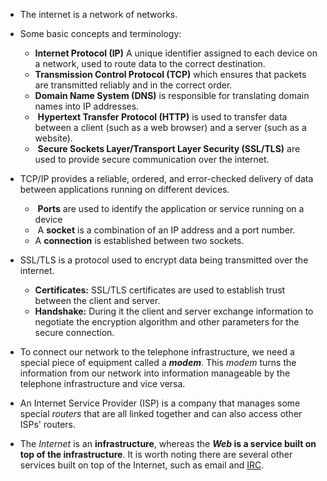 * The internet is a network of networks.

* Some basic concepts and terminology:
	* **Internet Protocol (IP)** A unique identifier assigned to each device on a network, used to route data to the correct destination.
	* **Transmission Control Protocol (TCP)** which ensures that packets are transmitted reliably and in the correct order.
	* **Domain Name System (DNS)** is responsible for translating domain names into IP addresses.
	*  **Hypertext Transfer Protocol (HTTP)** is used to transfer data between a client (such as a web browser) and a server (such as a website).
	*  **Secure Sockets Layer/Transport Layer Security (SSL/TLS)** are used to provide secure communication over the internet.

* TCP/IP provides a reliable, ordered, and error-checked delivery of data between applications running on different devices.
	*  **Ports** are used to identify the application or service running on a device
	*  A **socket** is a combination of an IP address and a port number.
	* A **connection** is established between two sockets.

* SSL/TLS is a protocol used to encrypt data being transmitted over the internet.
	* **Certificates:** SSL/TLS certificates are used to establish trust between the client and server.
	* **Handshake:** During it the client and server exchange information to negotiate the encryption algorithm and other parameters for the secure connection.
 
* To connect our network to the telephone infrastructure, we need a special piece of equipment called a **_modem_**. This _modem_ turns the information from our network into information manageable by the telephone infrastructure and vice versa.

* An Internet Service Provider (ISP) is a company that manages some special _routers_ that are all linked together and can also access other ISPs' routers.

* The _Internet_ is an **infrastructure**, whereas the **_Web_ is a service built on top of the infrastructure**. It is worth noting there are several other services built on top of the Internet, such as email and [IRC](https://developer.mozilla.org/en-US/docs/Glossary/IRC).